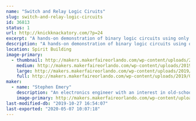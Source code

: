 ```yaml
---
name: "Switch and Relay Logic Ciruits"
slug: switch-and-relay-logic-circuits
id: 36813
status: 1
url: http://knickknackatory.com/?p=24
excerpt: "A hands-on demonstration of binary logic circuits using only switches and relays."
description: "A hands-on demonstration of binary logic circuits using only switches and relays. Circuits available for attendees to play with include a four-bit adder, river-crossing puzzles, and Ring the Bell, an IoT arcade machine based on the Chinese Ring Puzzle."
location: Spirit Building
image-primary:
  - thumbnail: http://makers.makerfaireorlando.com/wp-content/uploads/2019/08/Emery_Adder_Inside-1-150x150.png
    medium: http://makers.makerfaireorlando.com/wp-content/uploads/2019/08/Emery_Adder_Inside-1-300x225.png
    large: http://makers.makerfaireorlando.com/wp-content/uploads/2019/08/Emery_Adder_Inside-1-1024x768.png
    full: http://makers.makerfaireorlando.com/wp-content/uploads/2019/08/Emery_Adder_Inside-1.png
maker:
  - name: "Stephen Emery"
    description: "An electronics engineer with an interest in old-school switching logic."
    image-primary: http://makers.makerfaireorlando.com/wp-content/uploads/2018/11/profile_pic_small.jpg
last-modified-db: "2019-10-27 16:54:07"
last-exported: "2020-05-07 10:07:18"
---
```

